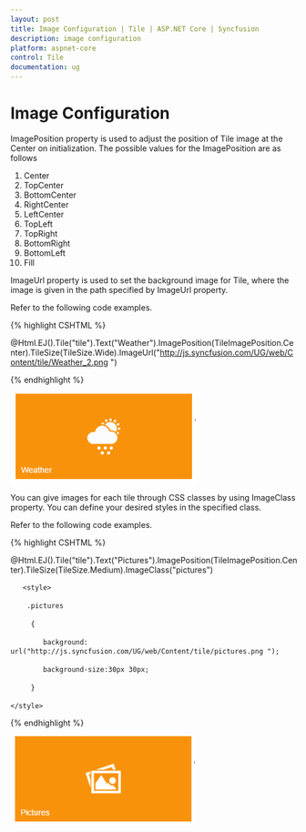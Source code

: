 ```yaml
---
layout: post
title: Image Configuration | Tile | ASP.NET Core | Syncfusion
description: image configuration
platform: aspnet-core
control: Tile
documentation: ug
---
```


# Image Configuration

ImagePosition property is used to adjust the position of Tile image at the Center on initialization. The possible values for the ImagePosition are as follows

1. Center
2. TopCenter
3. BottomCenter
4. RightCenter
5. LeftCenter
6. TopLeft
7. TopRight
8. BottomRight
9. BottomLeft 
10. Fill

ImageUrl property is used to set the background image for Tile, where the image is given in the path specified by ImageUrl property.

Refer to the following code examples.

{% highlight CSHTML %}

@Html.EJ().Tile("tile").Text("Weather").ImagePosition(TileImagePosition.Center).TileSize(TileSize.Wide).ImageUrl("http://js.syncfusion.com/UG/web/Content/tile/Weather_2.png ")

{% endhighlight %}



![](Image-Configuration_images/Image-Configuration_img1.png)



You can give images for each tile through CSS classes by using ImageClass property. You can define your desired styles in the specified class.

Refer to the following code examples.

{% highlight CSHTML %}

@Html.EJ().Tile("tile").Text("Pictures").ImagePosition(TileImagePosition.Center).TileSize(TileSize.Medium).ImageClass("pictures")

       <style>

        .pictures

         {

            background: url("http://js.syncfusion.com/UG/web/Content/tile/pictures.png ");

            background-size:30px 30px;

         }

    </style>

{% endhighlight %}

![](Image-Configuration_images/Image-Configuration_img2.png)



